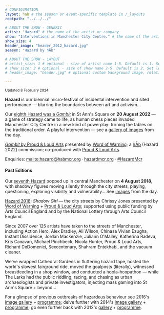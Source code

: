 ```yaml
---
# CONFIGURATION
layout: hab # the season or event-specific template in /_layouts
rootpath: "../../../"

# ABOUT THE SHOW - GENERIC
artist: "Hazard" # the name of the artist or company
show: "Interventions in Manchester City Centre." # the name of the artist or company
show_size: 4
header_image: "header_2012_hazard.jpg"   
season: "Hazard by hÅb"

# ABOUT THE SHOW - LAYOUT
# artist_size: 1 # optional - size of artist name 1-5. Default is 1. Set longer names to lower values
# show_size: 2 # optional - size of show name 2-5. Default is 2. Set longer names to lower values
# header_image: "header.jpg" # optional custom background image, relative to current page

---         
```

<small>Updated 8 February 2024</small>        
         
**Hazard** is our biennial micro-festival of incidental intervention and sited performance — blurring the boundaries between art and activism…         
         
Our [eighth Hazard was a *Gambit*](/archive/2022/gambit) in St Ann's Square on **20 August 2022** — a game of strategy came to life, as human chess pieces invaded Manchester City Centre in a new kind of powerplay: turning the tables on the traditional order. A playful intervention — see a [gallery of images](/galleries/2022-gambit) from the day.        
       
[*Gambit* by Proud & Loud Arts](/archive/2022/gambit) presented by [Word of Warning](/); a [hÅb](/hab) (Hazard 2022) commission; co-produced with <a href="https://proudandloudarts.com" target="_blank">Proud & Loud Arts</a>.       
        
Enquiries: <mailto:hazard@habmcr.org> · <a href="http://hazardmcr.org" target="_blank">hazardmcr.org</a> · <a href="https://twitter.com/hashtag/HazardMcr" target="_blank">#HazardMcr</a>        
        
#### Past Editions        
Our [seventh Hazard](/archive/2018-springsummer/hazardshadowgirl) popped up in central Manchester on **4 August 2018**, with shadowy figures moving silently through the city streets, playing, questioning, exploring visibility and vulnerability… See [images](/galleries/2018-hazard) from the day.       
        
[Hazard 2018](/archive/2018-springsummer/hazardshadowgirl): *Shadow Girl* — the city streets by Chrissy Jones presented by [Word of Warning](/) + <a href="https://proudandloudarts.com" target="_blank">Proud & Loud Arts</a>; supported using public funding by Arts Council England and by the National Lottery through Arts Council England.         
        
Since 2007 over 125 artists have taken to the streets of Manchester, including Action Hero, Alex Bradley, Ali Wilson, Chinasa Vivian Ezugha, Instant Dissidence, Jordan Mackenzie, Juliann O'Malley, Katherina Radeva, Kris Canavan, Michael Pinchbeck, Nicola Hunter, Proud & Loud Arts, Richard DeDomenici, Sexcentenary, Shahram Entekhabi, and the vacuum cleaner.        
        
We've wrapped Cathedral Gardens in fluttering hazard tape, hosted the world's slowest fairground ride, moved the goalposts (literally), witnessed breastfeeding in a shop window, and conducted a hoola-hoopathon — while The Larks had the public riddling, racing, and chasing as urban archaeologists and private investigators, injecting mass gaming into St Ann's Square + beyond…             
              
For a glimpse of previous outbreaks of hazardous behaviour see 2016's [image gallery](/galleries/2016-hazard) + [programme](/archive/2016-hazard); delve further with 2014's [image gallery](/galleries/2014-hazard) + [programme](/archive/2014-hazard); go even further back with 2012's [gallery](/galleries/2012-hazard) + [programme](/archive/2012-hazard).
